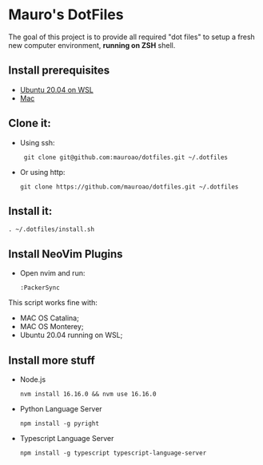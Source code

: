 # Mauro's DotFiles

The goal of this project is to provide all required "dot files" to setup a fresh new computer environment, **running on ZSH** shell.

## Install prerequisites

- [Ubuntu 20.04 on WSL](prerequisites-win.md)
- [Mac](prerequisites-mac.md)

## Clone it:

- Using ssh:
  ```
   git clone git@github.com:mauroao/dotfiles.git ~/.dotfiles
  ```
- Or using http:
  ```
  git clone https://github.com/mauroao/dotfiles.git ~/.dotfiles
  ```

## Install it:

```
. ~/.dotfiles/install.sh
```

## Install NeoVim Plugins

- Open nvim and run:
  ```
  :PackerSync
  ```
This script works fine with:
- MAC OS Catalina;
- MAC OS Monterey;
- Ubuntu 20.04 running on WSL;

## Install more stuff

- Node.js
  ```
  nvm install 16.16.0 && nvm use 16.16.0
  ```

- Python Language Server
  ```
  npm install -g pyright
  ```

- Typescript Language Server
  ```
  npm install -g typescript typescript-language-server
  ```

